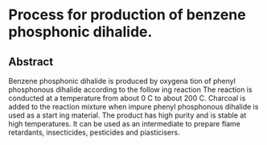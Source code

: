 # Process for production of benzene phosphonic dihalide.

## Abstract
Benzene phosphonic dihalide is produced by oxygena tion of phenyl phosphonous dihalide according to the follow ing reaction The reaction is conducted at a temperature from about 0 C to about 200 C. Charcoal is added to the reaction mixture when impure phenyl phosphonous dihalide is used as a start ing material. The product has high purity and is stable at high temperatures. It can be used as an intermediate to prepare flame retardants, insecticides, pesticides and piasticisers.